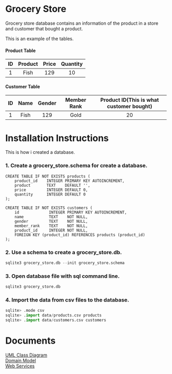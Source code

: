 # Grocery Store  
Grocery store database contains an information of the product in a store and customer that bought a product.  

This is an example of the tables.
#### Product Table
| ID | Product | Price | Quantity |
|:--:|:-------:|:-----:|:--------:|
|  1 |   Fish  |  129  |    10    |
#### Customer Table
| ID | Name | Gender | Member Rank | Product ID(This is what customer bought) |
|:--:|:----:|:------:|:-----------:|:----------------------------------------:|
|  1 | Fish |   129  |     Gold    |                   20                     |

# Installation Instructions  
This is how i created a database.
### 1. Create a grocery_store.schema for create a database.
```
CREATE TABLE IF NOT EXISTS products (
    product_id    INTEGER PRIMARY KEY AUTOINCREMENT,
    product       TEXT    DEFAULT '',
    price         INTEGER DEFAULT 0,
    quantity      INTEGER DEFAULT 0
);

CREATE TABLE IF NOT EXISTS customers (
    id             INTEGER PRIMARY KEY AUTOINCREMENT,
    name           TEXT    NOT NULL,
    gender         TEXT    NOT NULL,
    member_rank    TEXT    NOT NULL,
    product_id     INTEGER NOT NULL,
    FOREIGN KEY (product_id) REFERENCES products (product_id)
);
```
### 2. Use a schema to create a grocery_store.db.
```python
sqlite3 grocery_store.db --init grocery_store.schema
```
### 3. Open database file with sql command line.
```python
sqlite3 grocery_store.db
```
### 4. Import the data from csv files to the database.
```python
sqlite> .mode csv
sqlite> .import data/products.csv products
sqlite> .import data/customers.csv customers
```
# Documents

[UML Class Diagram](../../wiki/Class-Diagram)  
[Domain Model](../../wiki/Domain-Diagram)  
[Web Services](../../wiki/Web-Service-API)
